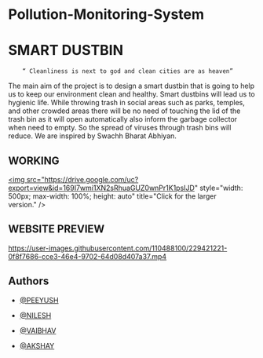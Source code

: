 # Pollution-Monitoring-System


# SMART DUSTBIN

        “ Cleanliness is next to god and clean cities are as heaven”

The main aim of the project is to design a smart dustbin that is going to help us to keep 
our environment clean and healthy. Smart dustbins will lead us to hygienic life. While 
throwing trash in social areas such as parks, temples, and other crowded areas there will 
be no need of touching the lid of the trash bin as it will open automatically also inform the garbage collector when need to empty. So the spread 
of viruses through trash bins will reduce. We are inspired by Swachh Bharat Abhiyan. 
## WORKING
<a href="https://drive.google.com/uc?export=view&id=169I7wmi1XN2sRhuaGUZ0wnPr1K1psIJD"><img src="https://drive.google.com/uc?export=view&id=169I7wmi1XN2sRhuaGUZ0wnPr1K1psIJD" style="width: 500px; max-width: 100%; height: auto" title="Click for the larger version." /></a>

## WEBSITE PREVIEW
https://user-images.githubusercontent.com/110488100/229421221-0f8f7686-cce3-46e4-9702-64d08d407a37.mp4

## Authors

- [@PEEYUSH]()

- [@NILESH](https://www.linkedin.com/in/warke-nilesh-88711a228/)

- [@VAIBHAV]()

- [@AKSHAY]()


